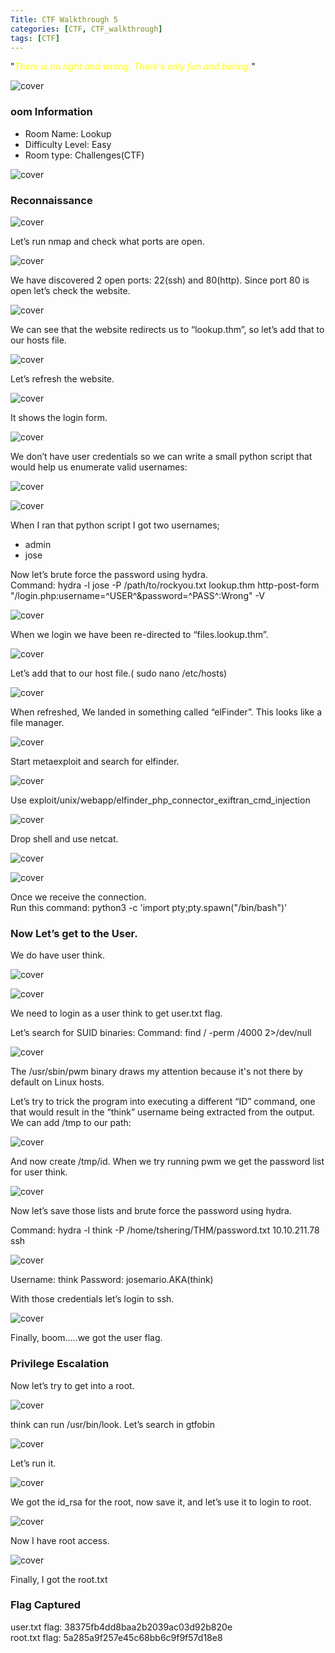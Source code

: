 ```yaml
---
Title: CTF Walkthrough 5
categories: [CTF, CTF_walkthrough]
tags: [CTF]
---
```

"<span style="color:yellow">*There is no right and wrong. There's only fun and boring.*</span>"

![cover](/pictures/SWS_pictures/write_up/lookup/cover.png)

### oom Information
- Room Name: Lookup
- Difficulty Level: Easy
- Room type: Challenges(CTF)

![cover](/pictures/SWS_pictures/write_up/lookup/machine.png)

### Reconnaissance
![cover](/pictures/SWS_pictures/write_up/lookup/info.png)

Let’s run nmap and check what ports are open.

![cover](/pictures/SWS_pictures/write_up/lookup/nmap.png)

We have discovered 2 open ports: 22(ssh) and 80(http). Since port 80 is open let’s check the website.

![cover](/pictures/SWS_pictures/write_up/lookup/lookup.png)

We can see that the website redirects us to “lookup.thm”, so let’s add that to our hosts file.

![cover](/pictures/SWS_pictures/write_up/lookup/nano.png)

Let’s refresh the website.

![cover](/pictures/SWS_pictures/write_up/lookup/website.png)

It shows the login form. 

![cover](/pictures/SWS_pictures/write_up/lookup/wrong.png)

We don’t have user credentials so we can write a small python script that would help us enumerate valid usernames:

![cover](/pictures/SWS_pictures/write_up/lookup/script.png)

![cover](/pictures/SWS_pictures/write_up/lookup/user.png)

When I ran that python script I got two usernames;
- admin
- jose

Now let’s brute force the password using hydra.<br>
Command: hydra -l jose -P /path/to/rockyou.txt lookup.thm http-post-form "/login.php:username=^USER^&password=^PASS^:Wrong" -V

![cover](/pictures/SWS_pictures/write_up/lookup/password.png)

When we login we have been re-directed to “files.lookup.thm”. 

![cover](/pictures/SWS_pictures/write_up/lookup/file.png)

Let’s add that to our host file.( sudo nano /etc/hosts)

![cover](/pictures/SWS_pictures/write_up/lookup/add.png)

When refreshed, We landed in something called “elFinder”. This looks like a file manager.

![cover](/pictures/SWS_pictures/write_up/lookup/filesite.png)

Start metaexploit and search for elfinder. 

![cover](/pictures/SWS_pictures/write_up/lookup/elfinder.png)

Use exploit/unix/webapp/elfinder_php_connector_exiftran_cmd_injection

![cover](/pictures/SWS_pictures/write_up/lookup/run.png)

Drop shell and use netcat.

![cover](/pictures/SWS_pictures/write_up/lookup/shell.png)

![cover](/pictures/SWS_pictures/write_up/lookup/netcat.png)

Once we receive the connection.<br>
Run this command: python3 -c 'import pty;pty.spawn("/bin/bash")'

### Now Let’s get to the User. 

We do have user think. 

![cover](/pictures/SWS_pictures/write_up/lookup/think.png)

![cover](/pictures/SWS_pictures/write_up/lookup/perme.png)

We need to login as a user think to get user.txt flag.

Let’s search for SUID binaries:
Command: find / -perm /4000 2>/dev/null

![cover](/pictures/SWS_pictures/write_up/lookup/suid.png)

The /usr/sbin/pwm binary draws my attention because it's not there by default on Linux hosts.

Let’s try to trick the program into executing a different “ID” command, one that would result in the “think” username being extracted from the output.<br>
We can add /tmp to our path:

![cover](/pictures/SWS_pictures/write_up/lookup/way.png)

And now create /tmp/id. When we try running pwm we get the password list for user think. 

![cover](/pictures/SWS_pictures/write_up/lookup/list.png)

Now let’s save those lists and brute force the password using hydra.

Command: hydra -l think -P /home/tshering/THM/password.txt 10.10.211.78 ssh

![cover](/pictures/SWS_pictures/write_up/lookup/brute.png)

Username: think 
Password: josemario.AKA(think)

With those credentials let’s login to ssh.

![cover](/pictures/SWS_pictures/write_up/lookup/ssh.png)

Finally, boom…..we got the user flag. 

### Privilege Escalation
Now let’s try to get into a root.

![cover](/pictures/SWS_pictures/write_up/lookup/-l.png)

think can run /usr/bin/look. Let’s search in gtfobin 

![cover](/pictures/SWS_pictures/write_up/lookup/gtfo.png)

Let’s run it.

![cover](/pictures/SWS_pictures/write_up/lookup/id_rsa.png)

We got the id_rsa for the root, now save it, and let’s use it to login to root.

![cover](/pictures/SWS_pictures/write_up/lookup/root.png)

Now I have root access. 

![cover](/pictures/SWS_pictures/write_up/lookup/rootflag.png)

Finally, I got the root.txt


### Flag Captured
user.txt flag: 38375fb4dd8baa2b2039ac03d92b820e<br>
root.txt flag:  5a285a9f257e45c68bb6c9f9f57d18e8


